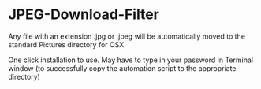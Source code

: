 # JPEG-Download-Filter

Any file with an extension .jpg or .jpeg will be automatically moved to the standard Pictures directory for OSX

One click installation to use. May have to type in your password in Terminal window (to successfully copy the automation script to the appropriate directory)
